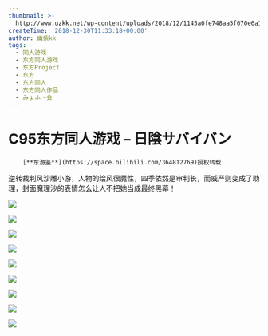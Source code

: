 ```yaml
---
thumbnail: >-
  http://www.uzkk.net/wp-content/uploads/2018/12/1145a0fe748aa5f070e6a1da368c25b791499f90-600x510.jpg
createTime: '2018-12-30T11:33:18+00:00'
author: 幽紫kk
tags:
  - 同人游戏
  - 东方同人游戏
  - 东方Project
  - 东方
  - 东方同人
  - 东方同人作品
  - みょふ～会
---
```


# C95东方同人游戏 – 日陰サバイバン

		[**东游鉴**](https://space.bilibili.com/364812769)授权转载

逆转裁判风沙雕小游，人物的绘风很魔性，四季依然是审判长，而威严则变成了助理，封面魔理沙的表情怎么让人不把她当成最终黑幕！

![](http://www.uzkk.net/wp-content/uploads/2018/12/12ac68bcb1342601728d0a5fcff9d01050e8c33e.jpg)

![](http://www.uzkk.net/wp-content/uploads/2018/12/502eddc0b97a8b7425c7406e61b7807c7ab7c9c1.jpg)

![](http://www.uzkk.net/wp-content/uploads/2018/12/2258c7c71f01f92ab7673d5aefa8a624ecddfa6f.jpg)

![](http://www.uzkk.net/wp-content/uploads/2018/12/a13a87e4f61342070d3a4a0ded285c2dff512773.jpg)

![](http://www.uzkk.net/wp-content/uploads/2018/12/a32e79588cf9cb991245707f0083ba76c33dd941.jpg)

![](http://www.uzkk.net/wp-content/uploads/2018/12/b8f94ba53f2493a7b816e5fc0deffcafaab217de.jpg)

![](http://www.uzkk.net/wp-content/uploads/2018/12/b65d549a9120fad9d1b3192835e44405ecbd4191.jpg)

![](http://www.uzkk.net/wp-content/uploads/2018/12/8e41ab24f08bfe189e4acf24c3d73d2b99a25144.jpg)

![](http://www.uzkk.net/wp-content/uploads/2018/12/1145a0fe748aa5f070e6a1da368c25b791499f90-1.jpg)
